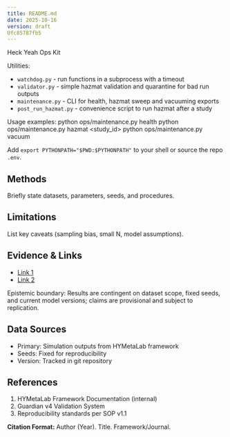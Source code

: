 ```yaml
---
title: README.md
date: 2025-10-16
version: draft
Ufc85787fb5
---
```


Heck Yeah Ops Kit

Utilities:
- `watchdog.py` - run functions in a subprocess with a timeout
- `validator.py` - simple hazmat validation and quarantine for bad run outputs
- `maintenance.py` - CLI for health, hazmat sweep and vacuuming exports
- `post_run_hazmat.py` - convenience script to run hazmat after a study

Usage examples:
  python ops/maintenance.py health
  python ops/maintenance.py hazmat <study_id>
  python ops/maintenance.py vacuum

Add `export PYTHONPATH="$PWD:$PYTHONPATH"` to your shell or source the repo `.env`.


## Methods
Briefly state datasets, parameters, seeds, and procedures.

## Limitations
List key caveats (sampling bias, small N, model assumptions).

## Evidence & Links
- [Link 1](#)
- [Link 2](#)

Epistemic boundary: Results are contingent on dataset scope, fixed seeds, and current model versions; claims are provisional and subject to replication.

## Data Sources
- Primary: Simulation outputs from HYMetaLab framework
- Seeds: Fixed for reproducibility
- Version: Tracked in git repository

## References
1. HYMetaLab Framework Documentation (internal)
2. Guardian v4 Validation System
3. Reproducibility standards per SOP v1.1

**Citation Format:** Author (Year). Title. Framework/Journal.
